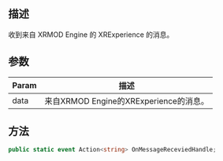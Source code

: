 ## 描述

收到来自 XRMOD Engine 的 XRExperience 的消息。

## 参数

| Param    | 描述                             |
| -------- | --------------------------------------- |
| data     | 来自XRMOD Engine的XRExperience的消息。 |

## 方法

```cs
public static event Action<string> OnMessageReceviedHandle;
```
